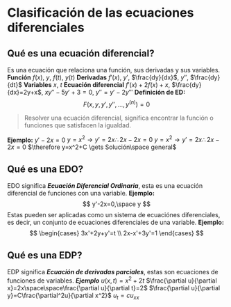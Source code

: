 # Clasificación de las ecuaciones diferenciales

## Qué es una ecuación diferencial?

Es una ecuación que relaciona una función, sus derivadas y sus variables.
**Función**
$f(x)$,  $y$, $f(t)$, $y(t)$
**Derivadas**
$f'(x)$,  $y'$,  $\frac{dy}{dx}$,  $y''$,  $\frac{dy}{dt}$
**Variables**
$x$, $t$
**Ecuación diferencial**
$f'(x)+2f(x)+x$, $\frac{dy}{dx}=2y+x$, $xy''-5y'+3=0$, $y''=y'-2y'''$
**Definición de ED:**
$$
F(x, y, y', y'', ..., y^{(n)})=0
$$
>Resolver una ecuación diferencial, significa encontrar la función o funciones que satisfacen la igualdad.

**Ejemplo:**
$y'-2x=0$
$y=x^2\to y'=2x\therefore2x-2x=0$
$y=x^2 \to y'=2x \therefore 2x-2x=0$
$\therefore y=x^2+C \gets Solución\space general$

## Qué es una EDO?

EDO significa ***Ecuación Diferencial Ordinaria***, esta es una ecuación diferencial de funciones con una variable.
**Ejemplo:**
$$
y'-2x=0,\space y
$$
Estas pueden ser aplicadas como un sistema de ecuaciónes diferenciales, es decir, un conjunto de ecuaciones diferenciales de una variable.
**Ejemplo:**
$$
\begin{cases}
    3x'+2y+y'=t \\
    2x-x'+3y'=1
\end{cases}
$$

## Qué es una EDP?

EDP significa ***Ecuación de derivadas parciales***, estas son ecuaciones de funciones de variables.
***Ejemplo***
$u(x, t)=x^2+2t$
$\frac{\partial u}{\partial x}=2x\space\space\frac{\partial u}{\partial t}=2$
$\frac{\partial u}{\partial y}=C\frac{\partial^2u}{\partial x^2}$
$u_t=cu_{xx}$
